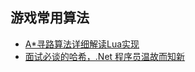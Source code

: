 ## 游戏常用算法  

* [A*寻路算法详细解读Lua实现](https://www.cnblogs.com/iwiniwin/p/10793654.html)  
* [面试必谈的哈希，.Net 程序员温故而知新](https://www.cnblogs.com/JulianHuang/p/11275611.html)  


